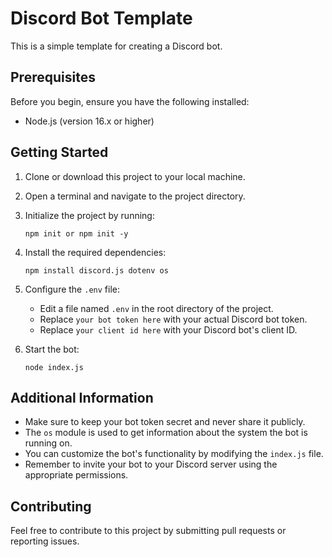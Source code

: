 # Discord Bot Template

This is a simple template for creating a Discord bot.

## Prerequisites

Before you begin, ensure you have the following installed:
- Node.js (version 16.x or higher)

## Getting Started

1. Clone or download this project to your local machine.

2. Open a terminal and navigate to the project directory.

3. Initialize the project by running:
   ```
   npm init or npm init -y
   ```

4. Install the required dependencies:
   ```
   npm install discord.js dotenv os
   ```

5. Configure the `.env` file:
   - Edit a file named `.env` in the root directory of the project.
   - Replace `your bot token here` with your actual Discord bot token.
   - Replace `your client id here` with your Discord bot's client ID.

6. Start the bot:
   ```
   node index.js
   ```

## Additional Information

- Make sure to keep your bot token secret and never share it publicly.
- The `os` module is used to get information about the system the bot is running on.
- You can customize the bot's functionality by modifying the `index.js` file.
- Remember to invite your bot to your Discord server using the appropriate permissions.

## Contributing

Feel free to contribute to this project by submitting pull requests or reporting issues.
